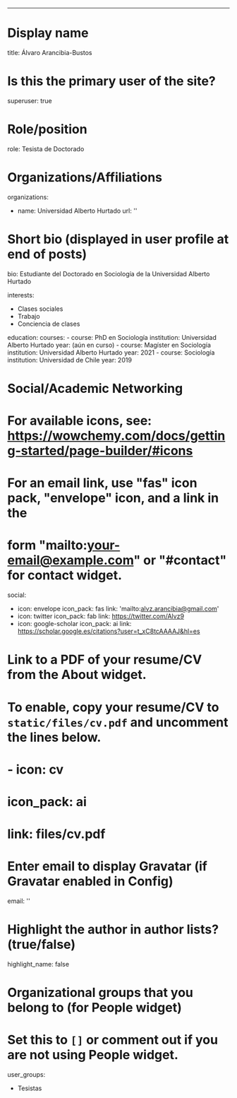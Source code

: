 ---
# Display name
title: Álvaro Arancibia-Bustos

# Is this the primary user of the site?
superuser: true

# Role/position
role: Tesista de Doctorado

# Organizations/Affiliations
organizations:
  - name: Universidad Alberto Hurtado
    url: ''

# Short bio (displayed in user profile at end of posts)
bio:  Estudiante del Doctorado en Sociología de la Universidad Alberto Hurtado

interests:
  - Clases sociales
  - Trabajo
  - Conciencia de clases

education:
  courses:
    - course: PhD en Sociología
      institution: Universidad Alberto Hurtado
      year: (aún en curso)
    - course: Magíster en Sociología
      institution: Universidad Alberto Hurtado
      year: 2021
    - course: Sociología
      institution: Universidad de Chile
      year: 2019

# Social/Academic Networking
# For available icons, see: https://wowchemy.com/docs/getting-started/page-builder/#icons
#   For an email link, use "fas" icon pack, "envelope" icon, and a link in the
#   form "mailto:your-email@example.com" or "#contact" for contact widget.
social:
  - icon: envelope
    icon_pack: fas
    link: 'mailto:alvz.arancibia@gmail.com'
  - icon: twitter
    icon_pack: fab
    link: https://twitter.com/Alvz9
  - icon: google-scholar
    icon_pack: ai
    link: https://scholar.google.es/citations?user=t_xC8tcAAAAJ&hl=es

# Link to a PDF of your resume/CV from the About widget.
# To enable, copy your resume/CV to `static/files/cv.pdf` and uncomment the lines below.
# - icon: cv
#   icon_pack: ai
#   link: files/cv.pdf

# Enter email to display Gravatar (if Gravatar enabled in Config)
email: ''

# Highlight the author in author lists? (true/false)
highlight_name: false

# Organizational groups that you belong to (for People widget)
#   Set this to `[]` or comment out if you are not using People widget.
user_groups:
  - Tesistas